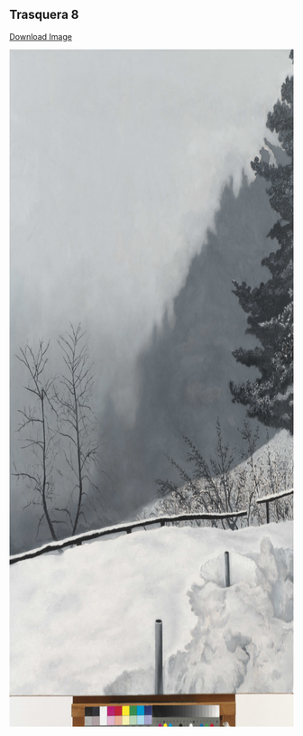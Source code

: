 ## Trasquera 8

[Download Image](https://sigrid-paintings.s3.amazonaws.com/wetransfer_zigrid-photos-tiff-part-1-2_2024-05-31_1621/Ergo_7371.tif)

<img src="../assets/images/hires_trasquera8.jpg" height="1200px" width="900px" />



